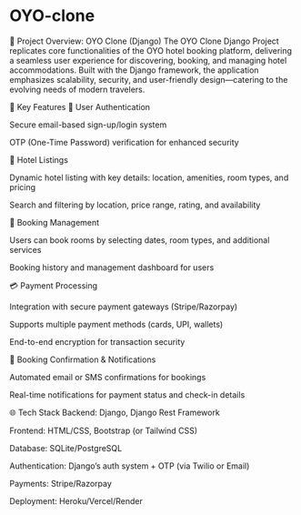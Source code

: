 # OYO-clone
🚀 Project Overview: OYO Clone (Django)
The OYO Clone Django Project replicates core functionalities of the OYO hotel booking platform, delivering a seamless user experience for discovering, booking, and managing hotel accommodations. Built with the Django framework, the application emphasizes scalability, security, and user-friendly design—catering to the evolving needs of modern travelers.

🔑 Key Features
🔐 User Authentication

Secure email-based sign-up/login system

OTP (One-Time Password) verification for enhanced security

🏨 Hotel Listings

Dynamic hotel listing with key details: location, amenities, room types, and pricing

Search and filtering by location, price range, rating, and availability

📅 Booking Management

Users can book rooms by selecting dates, room types, and additional services

Booking history and management dashboard for users

💳 Payment Processing

Integration with secure payment gateways (Stripe/Razorpay)

Supports multiple payment methods (cards, UPI, wallets)

End-to-end encryption for transaction security

📩 Booking Confirmation & Notifications

Automated email or SMS confirmations for bookings

Real-time notifications for payment status and check-in details

🌐 Tech Stack
Backend: Django, Django Rest Framework

Frontend: HTML/CSS, Bootstrap (or Tailwind CSS)

Database: SQLite/PostgreSQL

Authentication: Django’s auth system + OTP (via Twilio or Email)

Payments: Stripe/Razorpay

Deployment: Heroku/Vercel/Render
